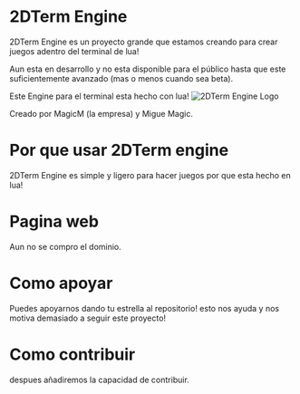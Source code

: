# 2DTerm Engine
2DTerm Engine es un proyecto grande que estamos creando para crear juegos
adentro del terminal de lua!

Aun esta en desarrollo y no esta disponible para el público hasta que este
suficientemente avanzado (mas o menos cuando sea beta).

Este Engine para el terminal esta hecho con lua!
![2DTerm Engine Logo](https://i.ibb.co/GsG6Qmp/logo.png)

Creado por MagicM (la empresa) y Migue Magic.
# Por que usar 2DTerm engine
2DTerm Engine es simple y ligero para hacer juegos por que
esta hecho en lua!

# Pagina web
Aun no se compro el dominio.

# Como apoyar
Puedes apoyarnos dando tu estrella al repositorio!
esto nos ayuda y nos motiva demasiado a seguir
este proyecto!

# Como contribuir
despues añadiremos la capacidad de contribuir.
